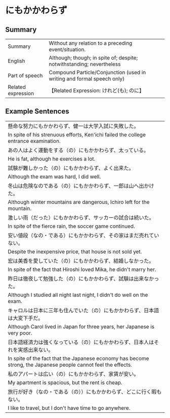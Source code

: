 # にもかかわらず

## Summary

<table><tr>   <td>Summary</td>   <td>Without any relation to a preceding event/situation.</td></tr><tr>   <td>English</td>   <td>Although; though; in spite of; despite; notwithstanding; nevertheless</td></tr><tr>   <td>Part of speech</td>   <td>Compound Particle/Conjunction (used in writing and formal speech only)</td></tr><tr>   <td>Related expression</td>   <td>【Related Expression: けれど(も); のに】</td></tr></table>

## Example Sentences

<table><tr><td>懸命な努力にもかかわらず、健一は大学入試に失敗した。</td></tr><tr><td>In spite of his strenuous efforts, Ken'ichi failed the college entrance examination.</td></tr><tr><td>あの人はよく運動をする（の）にもかかわらず、太っている。</td></tr><tr><td>He is fat, although he exercises a lot.</td></tr><tr><td>試験が難しかった（の）にもかかわらず、よく出来た。</td></tr><tr><td>Although the exam was hard, I did well.</td></tr><tr><td>冬山は危険なのである（の）にもかかわらず、一郎は山へ出かけた。</td></tr><tr><td>Although winter mountains are dangerous, Ichiro left for the mountain.</td></tr><tr><td>激しい雨（だった）にもかかわらず、サッカーの試合は続いた。</td></tr><tr><td>In spite of the fierce rain, the soccer game continued.</td></tr><tr><td>安い値段（なの・である）にもかかわらず、その家はまだ売れていない。</td></tr><tr><td>Despite the inexpensive price, that house is not sold yet.</td></tr><tr><td>宏は美香を愛していた（の）にもかかわらず、結婚しなかった。</td></tr><tr><td>In spite of the fact that Hiroshi loved Mika, he didn't marry her.</td></tr><tr><td>昨日は徹夜して勉強した（の）にもかかわらず、試験は出来なかった。</td></tr><tr><td>Although I studied all night last night, I didn't do well on the exam.</td></tr><tr><td>キャロルは日本に三年も住んでいた（の）にもかかわらず、日本語は大変下手だ。</td></tr><tr><td>Although Carol lived in Japan for three years, her Japanese is very poor.</td></tr><tr><td>日本語経済力は強くなっている（の）にもかかわらず、日本人はそれを実感出来ない。</td></tr><tr><td>In spite of the fact that the Japanese economy has become strong, the Japanese people cannot feel the effects.</td></tr><tr><td>私のアパートは広い（の）にもかかわらず、家賃が安い。</td></tr><tr><td>My apartment is spacious, but the rent is cheap.</td></tr><tr><td>旅行が好き（なの・である（の））にもかかわらず、どこに行く暇もない。</td></tr><tr><td>I like to travel, but I don't have time to go anywhere.</td></tr></table>

